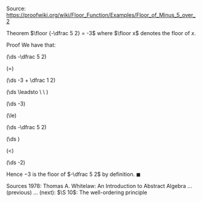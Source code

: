 # 

Source: https://proofwiki.org/wiki/Floor_Function/Examples/Floor_of_Minus_5_over_2

Theorem
$\floor {-\dfrac 5 2} = -3$
where $\floor x$ denotes the floor of $x$.


Proof
We have that:














\(\ds -\dfrac 5 2\)

\(=\)







\(\ds -3 + \dfrac 1 2\)














\(\ds \leadsto \ \ \)





\(\ds -3\)

\(\le\)







\(\ds -\dfrac 5 2\)




















\(\ds \)

\(<\)







\(\ds -2\)










Hence $-3$ is the floor of $-\dfrac 5 2$ by definition.
$\blacksquare$


Sources
1978: Thomas A. Whitelaw: An Introduction to Abstract Algebra ... (previous) ... (next): $\S 10$: The well-ordering principle





